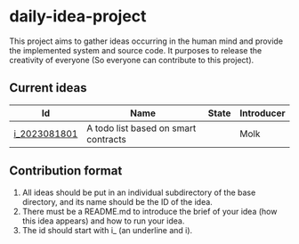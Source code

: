 # daily-idea-project

This project aims to gather ideas occurring in the human mind and provide the implemented system and source code. It
purposes to release the creativity of everyone (So everyone can contribute to this project).

## Current ideas

| Id                                       | Name                                 | State | Introducer |
|------------------------------------------|--------------------------------------|-------|------------|
| [i_2023081801](./i_2023081801/README.md) | A todo list based on smart contracts |       | Molk       |

## Contribution format

1. All ideas should be put in an individual subdirectory of the base directory, and its name should be the ID of the
   idea.
2. There must be a README.md to introduce the brief of your idea (how this idea appears) and how to run your idea.
3. The id should start with i_ (an underline and i).